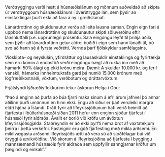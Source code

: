 Verðtryggingu verði hætt á húsnæðislánum og mönnum auðveldað að skipta úr verðtryggðum húsnæðislánum í óverðtryggð lán, sem þýðir að einstaklingar þurfi ekki að fara á ný í greiðslumat.

Lánardrottinn og skuldunautur verða að leita lausna saman. Engin eign fari á uppboð nema lánardrottinn og skuldunautur skipti söluverðinu eftir lánshlutfalli þ.e. upprunlegri prósentu. Sala eingöngu leyfð til þriðja aðila, sem þýðir að lánardrottinn getur aldrei boðið í eign sem hann lánaði til, þó svo að hann sé á fyrsta veðrétti. Vernda þarf fjölskyldur samfélagsins.

Viðskipta- og neyslulán, yfirdráttur og lausaskuldir einstaklinga og fyrirtækja sem eru komin á endastöð verði eingöngu hægt að rukka inn með að hámarki 50% álagi og ekki krónu meira. Dæmi: A skuldar 10.000 kr. og fer í vanskil, hámarks innheimtukrafa gæti þá numið 15.000 krónum með lögfræðikostnaði, vöxtum, verðbótum og dráttarvöxtum.

Frjálslyndi lýðræðisflokkurinn tekur áskorun Helga í Góu:

“Það á enginn að þurfa að búa fjarri maka sínum á efri árum jafnvel þó annar aðilinn þurfi umönnun en hinn ekki. Engu að síður er það veruleiki margra eldri hjóna á Íslandi. Þrátt fyrir að lífeyrissjóðunum hafi verið heimilt að fjárfesta í íbúðarhúsnæði síðan 2011 hefur enn enginn sjóður fjárfest í húsnæði fyrir aldraða. Ávallt er borið við kröfu um ávöxtun lífeyrissjóðsgjalda. Staðreyndin er að ekki þyrfti nema brot af vaxtatekjum þeirra í þetta verkefni. Fasteignir eru góð fjárfesting með mikla arðsemi. En mikilvægasta arðsemi lífeyrissjóðs ætti að vera sú að sjóðfélagar búi við öryggi á ævikvöldinu. Við skorum á lífeyrissjóðina að fjárfesta í byggingu mannsæmandi húsnæðis fyrir aldraða sem uppfyllir sanngjarnar kröfur um þægindi og einkalíf.”